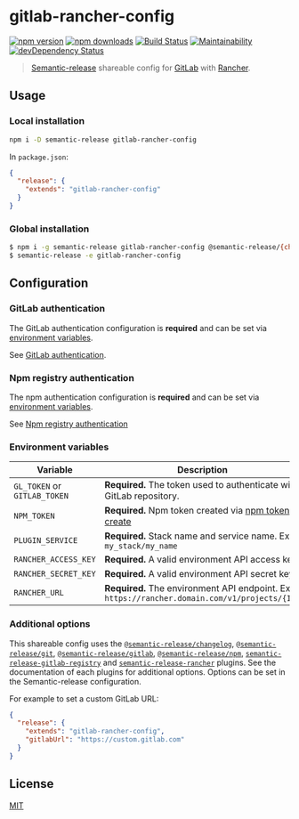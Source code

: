 # gitlab-rancher-config

[![npm version](https://img.shields.io/npm/v/gitlab-rancher-config.svg)](https://www.npmjs.com/package/gitlab-rancher-config)
[![npm downloads](https://img.shields.io/npm/dm/gitlab-rancher-config.svg)](https://www.npmjs.com/package/gitlab-rancher-config)
[![Build Status](https://img.shields.io/travis/lgaticaq/gitlab-rancher-config.svg)](https://travis-ci.org/lgaticaq/gitlab-rancher-config)
[![Maintainability](https://api.codeclimate.com/v1/badges/2b2efe8150982916af4d/maintainability)](https://codeclimate.com/github/lgaticaq/gitlab-rancher-config/maintainability)
[![devDependency Status](https://img.shields.io/david/dev/lgaticaq/gitlab-rancher-config.svg)](https://david-dm.org/lgaticaq/gitlab-rancher-config#info=devDependencies)

> [Semantic-release](https://github.com/semantic-release/semantic-release) shareable config for [GitLab](https://gitlab.com) with [Rancher](https://rancher.com/docs/rancher/v1.6/en/).

## Usage

### Local installation

```bash
npm i -D semantic-release gitlab-rancher-config
```

In `package.json`:

```json
{
  "release": {
    "extends": "gitlab-rancher-config"  
  }
}
```

### Global installation

```bash
$ npm i -g semantic-release gitlab-rancher-config @semantic-release/{changelog,git,gitlab,npm} semantic-release-gitlab-registry semantic-release-rancher
$ semantic-release -e gitlab-rancher-config
```

## Configuration

### GitLab authentication

The GitLab authentication configuration is **required** and can be set via [environment variables](#environment-variables).

See [GitLab authentication](https://github.com/semantic-release/gitlab#gitlab-authentication).

### Npm registry authentication

The npm authentication configuration is **required** and can be set via [environment variables](#environment-variables).

See [Npm registry authentication](https://github.com/semantic-release/npm#npm-registry-authentication)

### Environment variables

| Variable                     | Description                                                                                   |
|------------------------------|----------------------------------------------------------------------                         |
| `GL_TOKEN` or `GITLAB_TOKEN` | **Required.** The token used to authenticate with GitLab repository.                          |
| `NPM_TOKEN`                  | **Required.** Npm token created via [npm token create](https://docs.npmjs.com/getting-started/working_with_tokens#how-to-create-new-tokens) |
| `PLUGIN_SERVICE`             | **Required.** Stack name and service name. Ex: `my_stack/my_name`                             |
| `RANCHER_ACCESS_KEY`         | **Required.** A valid environment API access key                                              |
| `RANCHER_SECRET_KEY`         | **Required.** A valid environment API secret key                                              |
| `RANCHER_URL`                | **Required.** The environment API endpoint. Ex: `https://rancher.domain.com/v1/projects/{ID}` |

### Additional options

This shareable config uses the [`@semantic-release/changelog`](https://github.com/semantic-release/changelog), [`@semantic-release/git`](https://github.com/semantic-release/git), [`@semantic-release/gitlab`](https://github.com/semantic-release/gitlab), [`@semantic-release/npm`](https://github.com/semantic-release/npm), [`semantic-release-gitlab-registry`](https://github.com/lgaticaq/semantic-release-gitlab-registry) and [`semantic-release-rancher`](https://github.com/lgaticaq/semantic-release-rancher) plugins. See the documentation of each plugins for additional options.
Options can be set in the Semantic-release configuration.

For example to set a custom GitLab URL:

```json
{
  "release": {
    "extends": "gitlab-rancher-config",
    "gitlabUrl": "https://custom.gitlab.com"
  }
}
```

## License

[MIT](https://tldrlegal.com/license/mit-license)
